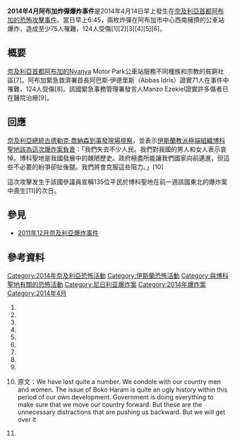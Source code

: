 **2014年4月阿布加炸彈爆炸事件**是2014年4月14日早上發生在[奈及利亞首都](../Page/奈及利亞.md "wikilink")[阿布加的](https://zh.wikipedia.org/wiki/阿布加 "wikilink")[恐怖攻擊事件](https://zh.wikipedia.org/wiki/恐怖攻擊 "wikilink")。當日早上6:45，兩枚炸彈在阿布加市中心西南擁擠的公車站爆炸，造成至少75人罹難，124人受傷\[1\]\[2\]\[3\]\[4\]\[5\]\[6\]。

## 概要

[奈及利亞首都](../Page/奈及利亞.md "wikilink")[阿布加的Nyanya](https://zh.wikipedia.org/wiki/阿布加 "wikilink")
Motor Park公車站服務不同種族和宗教的貧窮社區\[7\]。阿布加緊急救濟署首長阿巴斯·伊德里斯（Abbas
Idris）證實71人在事件中罹難，124人受傷\[8\]。該國緊急事務管理署發言人Manzo
Ezekiel證實許多傷者已在醫院治療\[9\]。

## 回應

[奈及利亞總統](https://zh.wikipedia.org/wiki/奈及利亞總統 "wikilink")[古德勒克·喬納森到事發現場視察](https://zh.wikipedia.org/wiki/古德勒克·喬納森 "wikilink")，並表示[伊斯蘭教派極端組織](https://zh.wikipedia.org/wiki/伊斯蘭 "wikilink")[博科聖地該為這次爆炸案負責](https://zh.wikipedia.org/wiki/博科聖地 "wikilink")：「我們失去不少人民。我們對我國的男人和女人表示哀悼。博科聖地是我國發展中的醜陋歷史。政府極盡所能讓我們國家向前邁進，但這些不必要的紛爭卻扯後腿。我們將會克服這些阻力。」\[10\]

這次攻擊发生于該國參議員宣稱135位平民於博科聖地在前一週該國東北的爆炸案中喪生\[11\]的次日。

## 參見

  - [2011年12月奈及利亞爆炸事件](https://zh.wikipedia.org/wiki/2011年12月奈及利亞爆炸事件 "wikilink")

## 參考資料

[Category:2014年奈及利亞恐怖活動](https://zh.wikipedia.org/wiki/Category:2014年奈及利亞恐怖活動 "wikilink")
[Category:伊斯蘭恐怖活動](https://zh.wikipedia.org/wiki/Category:伊斯蘭恐怖活動 "wikilink")
[Category:與博科聖地有關的恐怖活動](https://zh.wikipedia.org/wiki/Category:與博科聖地有關的恐怖活動 "wikilink")
[Category:尼日利亚爆炸案](https://zh.wikipedia.org/wiki/Category:尼日利亚爆炸案 "wikilink")
[Category:2014年爆炸案](https://zh.wikipedia.org/wiki/Category:2014年爆炸案 "wikilink")
[Category:2014年4月](https://zh.wikipedia.org/wiki/Category:2014年4月 "wikilink")

1.

2.

3.

4.

5.

6.

7.
8.

9.
10. 原文：We have lost quite a number. We condole with our country men and
    women. The issue of Boko Haram is quite an ugly history within this
    period of our own development. Government is doing everything to
    make sure that we move our country forward. But these are the
    unnecessary distractions that are pushing us backward. But we will
    get over it

11.